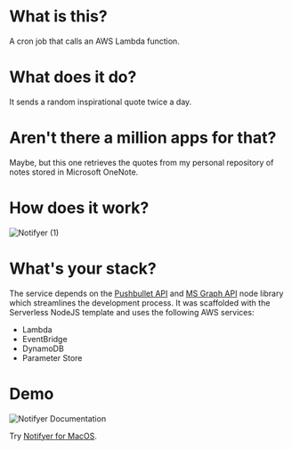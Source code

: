 # What is this?
A cron job that calls an AWS Lambda function.

# What does it do?
It sends a random inspirational quote twice a day.

# Aren't there a million apps for that?
Maybe, but this one retrieves the quotes from my personal repository of notes stored in Microsoft OneNote.

# How does it work?
![Notifyer (1)](https://user-images.githubusercontent.com/3874813/99929945-5988f880-2da3-11eb-9c5e-d892b7ff4cee.png)

# What's your stack?
The service depends on the [Pushbullet API][2] and [MS Graph API][1] node library which streamlines the development process. It was scaffolded with the Serverless NodeJS template and uses the following AWS services:
- Lambda
- EventBridge
- DynamoDB
- Parameter Store

# Demo
![Notifyer Documentation](https://user-images.githubusercontent.com/3874813/99654228-20ecd480-2aae-11eb-9c53-1bb0c50dcdfa.png)

Try [Notifyer for MacOS][3].

[1]: https://www.npmjs.com/package/@azure/msal-node
[2]: https://docs.pushbullet.com/#pushbullet-api
[3]: https://github.com/komplexb/notifyer-electron
